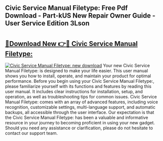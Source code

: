 ## Civic Service Manual Filetype: Free Pdf Download - Part-kUS New Repair Owner Guide - User Service Edition 3Lson

# <h2><a href="http://bc29768.oget.top/?id=Civic+Service+Manual+Filetype%3a">🔗Download New 👉🔴 Civic Service Manual Filetype:</a></h2>

[![Civic Service Manual Filetype: new download](https://i.imgur.com/5g1atiW.png)](http://bc29768.oget.top/?id=Civic+Service+Manual+Filetype%3a)
Your new Civic Service Manual Filetype: is designed to make your life easier. This user manual shows you how to install, operate, and maintain your product for optimal performance. Before you begin using your Civic Service Manual Filetype:, please familiarize yourself with its functions and features by reading this user manual. It includes clear instructions for installation, setup, and operation, as well as troubleshooting tips for common issues. Civic Service Manual Filetype: comes with an array of advanced features, including voice recognition, customizable settings, multi-language support, and automatic backups, all accessible through the user interface. Our expectation is that the Civic Service Manual Filetype: has been a valuable and informative resource in your journey to becoming proficient in using your new gadget. Should you need any assistance or clarification, please do not hesitate to contact our support team.
